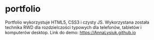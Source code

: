 # portfolio
Portfolio wykorzystuje HTML5, CSS3 i czysty JS. Wykorzystana została technika RWD dla rozdzielczości typowych dla telefonów, tabletów i komputerów desktop. Link do demo: https://AnnaLysiuk.github.io
